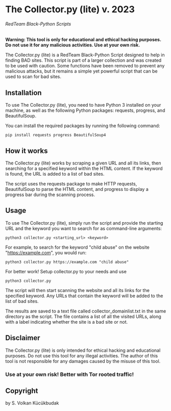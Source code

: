 # The Collector.py (lite) v. 2023
###### RedTeam Black-Python Scripts
**Warning: This tool is only for educational and ethical hacking purposes. Do not use it for any malicious activities. Use at your own risk.**

The Collector.py (lite) is a RedTeam Black-Python Script designed to help in finding BAD sites. This script is part of a larger collection and was created to be used with caution. Some functions have been removed to prevent any malicious attacks, but it remains a simple yet powerful script that can be used to scan for bad sites.

## Installation
To use The Collector.py (lite), you need to have Python 3 installed on your machine, as well as the following Python packages: requests, progress, and BeautifulSoup.

You can install the required packages by running the following command:

```shell
pip install requests progress BeautifulSoup4
```
## How it works
The Collector.py (lite) works by scraping a given URL and all its links, then searching for a specified keyword within the HTML content. If the keyword is found, the URL is added to a list of bad sites.

The script uses the requests package to make HTTP requests, BeautifulSoup to parse the HTML content, and progress to display a progress bar during the scanning process.

## Usage
To use The Collector.py (lite), simply run the script and provide the starting URL and the keyword you want to search for as command-line arguments:

```shell
python3 collector.py <starting_url> <keyword>
```
For example, to search for the keyword "child abuse" on the website "https://example.com", you would run:
```shell
python3 collector.py https://example.com "child abuse"
```
For better work! Setup collector.py to your needs and use

```shell
python3 collector.py
```

The script will then start scanning the website and all its links for the specified keyword. Any URLs that contain the keyword will be added to the list of bad sites.

The results are saved to a text file called collector_domainlist.txt in the same directory as the script. The file contains a list of all the visited URLs, along with a label indicating whether the site is a bad site or not.

## Disclaimer
The Collector.py (lite) is only intended for ethical hacking and educational purposes. Do not use this tool for any illegal activities. The author of this tool is not responsible for any damages caused by the misuse of this tool.

### Use at your own risk! Better with Tor rooted traffic!

## Copyright
by S. Volkan Kücükbudak
